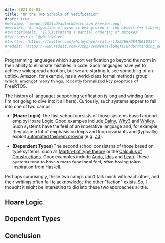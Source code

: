 ```yaml
---
date: 2021-02-01
title: "On the Two Schools of Verification"
draft: true
#metaimg: "images/2021/DeadlockDetection_Preview.png"
#metatxt: "An algorithm of mine is being used in the Abseil C++ library for dynamic deadlock detection.  So, I thought I would give an overview of how it works."
#twitterimgalt: "Illusstrating a partial ordering of mutexes"
#twittersite: "@whileydave"
#twitter: "https://twitter.com/whileydave/status/1352366798448910336"
#reddit: "https://www.reddit.com/r/cpp/comments/l6hqfi/understanding_deadlock_detection_in_abseil/"
---
```


Programming languages which support verification go beyond the norm in their ability to eliminate mistakes in code.  Such languages have yet to achieve widespread adoption, but we are starting to see something of an uptick.  Amazon, for example, has a world-class formal methods group which, amongst many things, recently formalized key proprties of FreeRTOS.

The history of languages supporting verification is long and winding (and I'm not going to dive into it all here).  Curiously, such systems appear to fall into one of two camps:

   * **(Hoare Logic)** The first school consists of those systems
       based around employ Hoare Logic.  Good examples include
       [Dafny](https://en.wikipedia.org/wiki/Dafny),
       [Why3](http://why3.lri.fr/) and
       [Whiley](https://en.wikipedia.org/wiki/Whiley_(programming_language)).
       Such systems have the feel of an imperative language and, for
       example, they place a lot of emphasis on loops and loop
       invariants and (typically) exploit [automated theorem
       proving](https://en.wikipedia.org/wiki/Automated_theorem_proving)
       (e.g. [Z3](https://research.nccgroup.com/2021/01/29/software-verification-and-analysis-using-z3/)).

   * **(Dependent Types)** The second school consistens of those based
       on type systems, such as [Martin-Löf type
       theory](https://en.wikipedia.org/wiki/Intuitionistic_type_theory)
       or the [Calculus of
       Constructions](https://en.wikipedia.org/wiki/Calculus_of_constructions).
       Good examples include
       [Agda](https://en.wikipedia.org/wiki/Agda_(programming_language)),
       [Idris](https://en.wikipedia.org/wiki/Idris_(programming_language))
       and
       [Lean](https://en.wikipedia.org/wiki/Lean_(proof_assistant)).
       These systems tend to have a more functional feel, often having
       taken inspiration from Haskell.
   
Perhaps surprisingly, these two camps don't talk much with each other,
and their writings often fail to acknowledge the other "faction"
exists.  So, I thought it might be interesting to dig into these two
approaches a little.

## Hoare Logic

## Dependent Types

## Conclusion